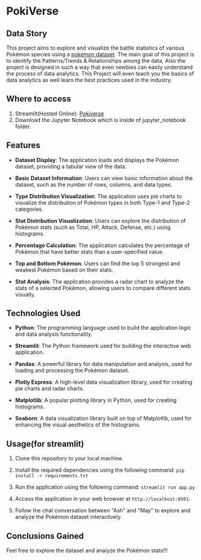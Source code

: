 # PokiVerse

## Data Story
This project aims to explore and visualize the battle statistics of various Pokémon species using a [pokemon dataset](https://www.kaggle.com/datasets/rohanpatil63/pokemon-dataset). The main goal of this project is to identify the Patterns/Trends & Relationships among the data, Also the project is designed in such a way that even newbies can easily understand the process of data analytics. This Project will even teach you the basics of data analytics as well learn the best practices used in the industry.

## Where to access
1. Streamlit(Hosted Online): [Pokiverse](https://pokiverse.streamlit.app/)
2. Download the Jupyter Notebook which is inside of jupyter_notebook folder.

## Features

- **Dataset Display**: The application loads and displays the Pokémon dataset, providing a tabular view of the data.

- **Basic Dataset Information**: Users can view basic information about the dataset, such as the number of rows, columns, and data types.

- **Type Distribution Visualization**: The application uses pie charts to visualize the distribution of Pokémon types in both Type-1 and Type-2 categories.

- **Stat Distribution Visualization**: Users can explore the distribution of Pokémon stats (such as Total, HP, Attack, Defense, etc.) using histograms.

- **Percentage Calculation**: The application calculates the percentage of Pokémon that have better stats than a user-specified value.

- **Top and Bottom Pokémon**: Users can find the top 5 strongest and weakest Pokémon based on their stats.

- **Stat Analysis**: The application provides a radar chart to analyze the stats of a selected Pokémon, allowing users to compare different stats visually.

## Technologies Used

- **Python**: The programming language used to build the application logic and data analysis functionality.

- **Streamlit**: The Python framework used for building the interactive web application.

- **Pandas**: A powerful library for data manipulation and analysis, used for loading and processing the Pokémon dataset.

- **Plotly Express**: A high-level data visualization library, used for creating pie charts and radar charts.

- **Matplotlib**: A popular plotting library in Python, used for creating histograms.

- **Seaborn**: A data visualization library built on top of Matplotlib, used for enhancing the visual aesthetics of the histograms.

## Usage(for streamlit)

1. Clone this repository to your local machine.

2. Install the required dependencies using the following command: `pip install -r requirements.txt`

3. Run the application using the following command: `streamlit run app.py`

4. Access the application in your web browser at `http://localhost:8501`.

5. Follow the chat conversation between "Ash" and "May" to explore and analyze the Pokémon dataset interactively.

## Conclusions Gained

Feel free to explore the dataset and analyze the Pokémon stats!!!
